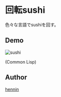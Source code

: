 回転sushi
=========

色々な言語でsushiを回す。


## Demo

![sushi](https://github.com/henninltn/sushi/blob/master/sushi.gif)

(Common Lisp)


## Author

[hennin](https://github.com/henninltn)

